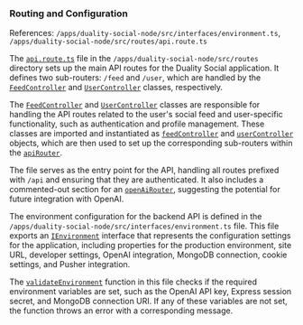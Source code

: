 ### Routing and Configuration

References: `/apps/duality-social-node/src/interfaces/environment.ts`, `/apps/duality-social-node/src/routes/api.route.ts`

The [`api.route.ts`](/apps/duality-social-node/src/routes/api.route.ts#L0) file in the `/apps/duality-social-node/src/routes` directory sets up the main API routes for the Duality Social application. It defines two sub-routers: `/feed` and `/user`, which are handled by the [`FeedController`](/apps/duality-social-node/src/controllers/api/feed.ts#L5) and [`UserController`](/apps/duality-social-node/src/controllers/api/user.ts#L4) classes, respectively.

The [`FeedController`](/apps/duality-social-node/src/controllers/api/feed.ts#L5) and [`UserController`](/apps/duality-social-node/src/controllers/api/user.ts#L4) classes are responsible for handling the API routes related to the user's social feed and user-specific functionality, such as authentication and profile management. These classes are imported and instantiated as [`feedController`](/apps/duality-social-node/src/routes/api.route.ts#L8) and [`userController`](/apps/duality-social-node/src/routes/api.route.ts#L9) objects, which are then used to set up the corresponding sub-routers within the [`apiRouter`](/apps/duality-social-node/src/routes/api.route.ts#L6).

The file serves as the entry point for the API, handling all routes prefixed with `/api` and ensuring that they are authenticated. It also includes a commented-out section for an [`openAiRouter`](/apps/duality-social-node/src/routes/api.route.ts#L14), suggesting the potential for future integration with OpenAI.

The environment configuration for the backend API is defined in the `/apps/duality-social-node/src/interfaces/environment.ts` file. This file exports an [`IEnvironment`](/apps/duality-social-node/src/interfaces/environment.ts#L3) interface that represents the configuration settings for the application, including properties for the production environment, site URL, developer settings, OpenAI integration, MongoDB connection, cookie settings, and Pusher integration.

The [`validateEnvironment`](/apps/duality-social-node/src/interfaces/environment.ts#L34) function in this file checks if the required environment variables are set, such as the OpenAI API key, Express session secret, and MongoDB connection URI. If any of these variables are not set, the function throws an error with a corresponding message.

